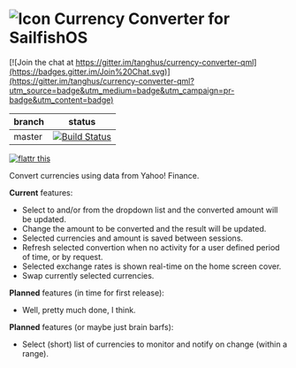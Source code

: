 ![Icon](https://raw2.github.com/tanghus/currency-converter-qml/master/harbour-currencyconverter.png) Currency Converter for SailfishOS
=================================

[![Join the chat at https://gitter.im/tanghus/currency-converter-qml](https://badges.gitter.im/Join%20Chat.svg)](https://gitter.im/tanghus/currency-converter-qml?utm_source=badge&utm_medium=badge&utm_campaign=pr-badge&utm_content=badge)

| branch      | status |
| ----------- | ------ |
| master      | [![Build Status](https://travis-ci.org/tanghus/currency-converter-qml.png?branch=master)](https://travis-ci.org/tanghus/currency-converter-qml) |

[![flattr this](http://api.flattr.com/button/flattr-badge-large.png)](https://flattr.com/submit/auto?user_id=tanghus&url=https%3A%2F%2Fgithub.com%2Ftanghus%2Fcurrency-converter-qml)

Convert currencies using data from Yahoo! Finance.

**Current** features:
 - Select to and/or from the dropdown list and the converted amount will be updated.
 - Change the amount to be converted and the result will be updated.
 - Selected currencies and amount is saved between sessions.
 - Refresh selected convertion when no activity for a user defined period of time, or by request.
 - Selected exchange rates is shown real-time on the home screen cover.
 - Swap currently selected currencies.

**Planned** features (in time for first release):
 - Well, pretty much done, I think.

**Planned** features (or maybe just brain barfs):
 - Select (short) list of currencies to monitor and notify on change (within a range).

